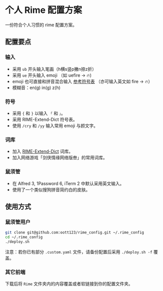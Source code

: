 # 个人 Rime 配置方案

一份符合个人习惯的 rime 配置方案。

## 配置要点

### 输入

* 采用 `ub` 开头输入笔画（h横s竖p撇n捺z折）
* 采用 `ue` 开头输入 emoji （如 uefire -> 🔥)
* emoji 也可直接和拼音混合输入 [参考符号表](https://raw.githubusercontent.com/rime/home/master/images/emoji-chart.png) （亦可输入英文如 fire -> 🔥）
* 模糊音：en(g) in(g) z(h)

### 符号

* 采用 `{` 和 `}` 以输入 `「` 和 `」`。
* 采用 RIME-Extend-Dict 符号表。
* 使用 `/cry` 和 `/yy` 输入常用 emoji 与颜文字。

### 词库

* 加入 [RIME-Extend-Dict](https://github.com/zer4tul/RIME-Extend-Dict/) 词库。
* 加入网络游戏「剑侠情缘网络版叁」的常用词库。

### 鼠须管

* 在 Alfred 3, 1Password 6, iTerm 2 中默认采用英文输入。
* 使用了一个类似搜狗拼音简约白的皮肤。

## 使用方式

### 鼠须管用户

```bash
git clone git@github.com:oott123/rime_config.git ~/.rime_config
cd ~/.rime_config
./deploy.sh
```

注意：若你已有部分 `.custom.yaml` 文件，请备份配置后采用 `./deploy.sh -f` 覆盖。

### 其它前端

下载后将 `Rime` 文件夹内的内容覆盖或者软链接到你的配置文件夹。